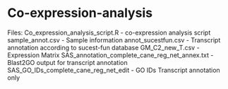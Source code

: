 # Co-expression-analysis

Files:
Co_expression_analysis_script.R - co-expression analysis script 
sample_annot.csv - Sample information 
annot_sucestfun.csv - Transcript annotation according to sucest-fun database 
GM_C2_new_T.csv - Expression Matrix 
SAS_annotation_complete_cane_reg_net_annex.txt - Blast2GO output for transcript annotation 
SAS_GO_IDs_complete_cane_reg_net_edit - GO IDs Transcript annotation only 
